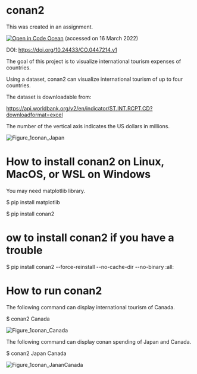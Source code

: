 # conan2

This was created in an assignment.

[![Open in Code Ocean](https://codeocean.com/codeocean-assets/badge/open-in-code-ocean.svg)](https://codeocean.com/capsule/0447214/tree) (accessed on 16 March 2022)

DOI: https://doi.org/10.24433/CO.0447214.v1

The goal of this project is to visualize international tourism expenses of countries.

Using a dataset, conan2 can visualize international tourism of up to four countries.

The dataset is downloadable from:

https://api.worldbank.org/v2/en/indicator/ST.INT.RCPT.CD?downloadformat=excel

The number of the vertical axis indicates the US dollars in millions.

![Figure_1conan_Japan](https://user-images.githubusercontent.com/103731249/171558533-ea57dbcf-de1b-4ce0-bdcc-fb7d27504834.png)

# How to install conan2 on Linux, MacOS, or WSL on Windows

You may need matplotlib library.

$ pip install matplotlib

$ pip install conan2

# ow to install conan2 if you have a trouble

$ pip install conan2 --force-reinstall --no-cache-dir --no-binary :all:

# How to run conan2

The following command can display international tourism of Canada.

$ conan2 Canada

![Figure_1conan_Canada](https://user-images.githubusercontent.com/103731249/171560020-d6fe68ee-4c42-40f6-a465-31b32ea1f23f.png)

The following command can display conan spending of Japan and Canada.

$ conan2 Japan Canada

![Figure_1conan_JananCanada](https://user-images.githubusercontent.com/103731249/171561550-3fabf65b-1622-4fad-aa50-550a2b3d4488.png)
